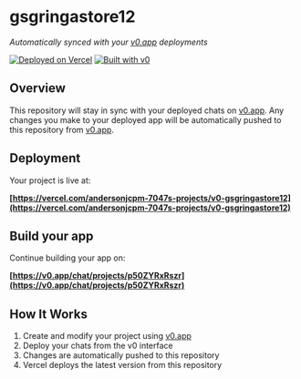 # gsgringastore12

*Automatically synced with your [v0.app](https://v0.app) deployments*

[![Deployed on Vercel](https://img.shields.io/badge/Deployed%20on-Vercel-black?style=for-the-badge&logo=vercel)](https://vercel.com/andersonjcpm-7047s-projects/v0-gsgringastore12)
[![Built with v0](https://img.shields.io/badge/Built%20with-v0.app-black?style=for-the-badge)](https://v0.app/chat/projects/p50ZYRxRszr)

## Overview

This repository will stay in sync with your deployed chats on [v0.app](https://v0.app).
Any changes you make to your deployed app will be automatically pushed to this repository from [v0.app](https://v0.app).

## Deployment

Your project is live at:

**[https://vercel.com/andersonjcpm-7047s-projects/v0-gsgringastore12](https://vercel.com/andersonjcpm-7047s-projects/v0-gsgringastore12)**

## Build your app

Continue building your app on:

**[https://v0.app/chat/projects/p50ZYRxRszr](https://v0.app/chat/projects/p50ZYRxRszr)**

## How It Works

1. Create and modify your project using [v0.app](https://v0.app)
2. Deploy your chats from the v0 interface
3. Changes are automatically pushed to this repository
4. Vercel deploys the latest version from this repository